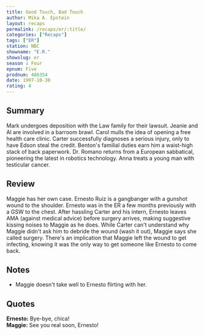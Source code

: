 ```yaml
---
title: Good Touch, Bad Touch
author: Mika A. Epstein
layout: recaps
permalink: /recaps/er/:title/
categories: ["Recaps"]
tags: ["ER"]
station: NBC
showname: "E.R."
showslug: er
season : Four
epnum: Five
prodnum: 466354
date: 1997-10-30
rating: 4
---
```


## Summary

Mark undergoes deposition with the Law family for their lawsuit. Jeanie and Al are involved in a barroom brawl. Carol mulls the idea of opening a free health care clinic. Carter successfully diagnoses a serious injury, only to have Edson steal the credit. Benton's familial duties earn him a waist-high stack of back paperwork. Dr. Romano returns from a European sabbatical, pioneering the latest in robotics technology. Anna treats a young man with testicular cancer.

## Review

Maggie has her own case. Ernesto Ruiz is a gangbanger with a gunshot wound to the shoulder. Ernesto was in the ER a few months previously with a GSW to the chest. After hassling Carter and his intern, Ernesto leaves AMA (against medical advice) before surgery arrives, making suggestive kissing noises to Maggie as he does. While Carter can't understand why Maggie didn't ask him to debride the wound (wash it out), Maggie says she called surgery. There's an implication that Maggie left the wound to get infecting, knowing it was the only way to get someone like Ernesto to come back.

## Notes

* Maggie doesn't take well to Ernesto flirting with her.

## Quotes

**Ernesto:** Bye-bye, chica!\
**Maggie:** See you real soon, Ernesto!
